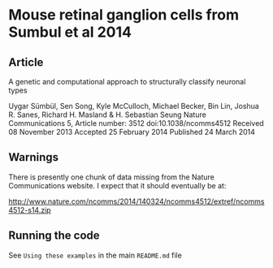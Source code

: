 # Mouse retinal ganglion cells from Sumbul et al 2014
## Article
A genetic and computational approach to structurally classify neuronal types

Uygar Sümbül,  Sen Song,  Kyle McCulloch,  Michael Becker,  Bin Lin,  Joshua R. Sanes, Richard H. Masland  & H. Sebastian Seung
Nature Communications 5, Article number: 3512 doi:10.1038/ncomms4512
Received 08 November 2013 Accepted 25 February 2014 Published 24 March 2014

## Warnings
There is presently one chunk of data missing from the Nature Communications website.
I expect that it should eventually be at:

http://www.nature.com/ncomms/2014/140324/ncomms4512/extref/ncomms4512-s14.zip

## Running the code

See `Using these examples` in the main `README.md` file